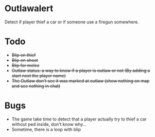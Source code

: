 # Outlawalert
Detect if player thief a car or if someone use a firegun somewhere.

# Todo #

* ~~Blip on thief~~
* ~~Blip on shoot~~
* ~~Blip for melee~~
* ~~Outlaw status: a way to know if a player is outlaw or not (By adding a start next the player name)~~
* ~~The Outlaw don't see it was marked at outlaw (show nothing on map and see nothing in chat)~~


# Bugs #

* The game take time to detect that a player actually try to thief a car without ped inside, don't know why...
* Sometime, there is a loop with blip
